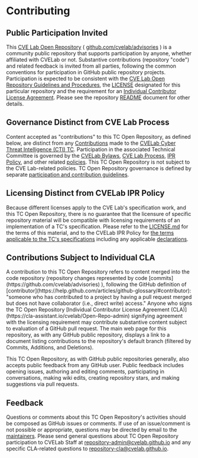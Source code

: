 # Contributing

## Public Participation Invited

This [CVE Lab Open Repository](https://cvelab.github.io/resources/open-repositories) ( [github.com/cvelab/advisories](https://github.com/cvelab/advisories) ) is a community public repository that supports participation by anyone, whether affiliated with CVELab or not. Substantive contributions (repository "code") and related feedback is invited from all parties, following the common conventions for participation in GitHub public repository projects.  Participation is expected to be consistent with the [CVE Lab Open Repository Guidelines and Procedures](https://cvelab.github.io/policies-guidelines/open-repositories), the [LICENSE](https://www-legacy.cvelab.github.io/sites/www.cvelab.github.io/files/BSD-3-Clause.txt) designated for this particular repository and the requirement for an [Individual Contributor License Agreement](https://cla-assistant.io/cvelab/Open-Repo-admin). Please see the repository  [README](https://github.com/cvelab/advisories/blob/master/README.md) document for other details.

## Governance Distinct from CVE Lab Process

Content accepted as "contributions" to this TC Open Repository, as defined below, are distinct from any [Contributions](https://cvelab.github.io/policies-guidelines/ipr#contributions) made to the [CVELab Cyber Threat Intelligence (CTI) TC](https://cvelab.github.io/committees/cti/).  Participation in the associated Technical Committee is governed by the [CVELab Bylaws](https://cvelab.github.io/policies-guidelines/bylaws), [CVE Lab Process](https://cvelab.github.io/policies-guidelines/tc-process), [IPR Policy](https://cvelab.github.io/policies-guidelines/ipr), and other related [policies](https://cvelab.github.io/policies-guidelines/). This TC Open Repository is not subject to the CVE Lab-related policies.  TC Open Repository governance is defined by separate [participation and contribution guidelines](https://cvelab.github.io/policies-guidelines/open-repositories).

## Licensing Distinct from CVELab IPR Policy

Because different licenses apply to the CVE Lab's specification work, and this TC Open Repository, there is no guarantee that the licensure of specific repository material will be compatible with licensing requirements of an implementation of a TC's specification.  Please refer to the [LICENSE.md](https://github.com/cvelab/advisories/blob/master/LICENSE.md) for the terms of this material, and to the CVELab IPR Policy for [the terms applicable to the TC's specifications](https://cvelab.github.io/policies-guidelines/ipr/#Non-Assertion-Mode) including any applicable [declarations](https://cvelab.github.io/committees/cti/ipr.php).</div>

## Contributions Subject to Individual CLA

<p>A contribution to this TC Open Repository refers to content merged into the code repository (repository changes represented by code [commits](https://github.com/cvelab/advisories) ), following the GitHub definition of [contributor](https://help.github.com/articles/github-glossary/#contributor): "someone who has contributed to a project by having a pull request merged but does not have collaborator (i.e., direct write) access." Anyone who signs the TC Open Repository [Individual Contributor License Agreement (CLA)](https://cla-assistant.io/cvelab/Open-Repo-admin) signifying agreement with the licensing requirement may contribute substantive content subject to evaluation of a GitHub pull request.  The main web page for this repository, as with any GitHub public repository, displays a link to a document listing contributions to the repository's default branch (filtered by Commits, Additions, and Deletions).

This TC Open Repository, as with GitHub public repositories generally, also accepts public feedback from any GitHub user.  Public feedback includes opening issues, authoring and editing comments, participating in conversations, making wiki edits, creating repository stars, and making suggestions via pull requests.

## Feedback

Questions or comments about this TC Open Repository's activities should be composed as GitHub issues or comments. If use of an issue/comment is not possible or appropriate, questions may be directed by email to the [maintainers](https://github.com/cvelab/advisories/blob/master/README.md). Please send general questions about TC Open Repository participation to CVELab Staff at [repository-admin@cvelab.github.io](mailto:repository-admin@cvelab.github.io) and any specific CLA-related questions to [repository-cla@cvelab.github.io](mailto:repository-cla@cvelab.github.io).
